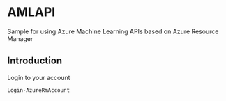 # AMLAPI
Sample for using Azure Machine Learning APIs based on Azure Resource Manager

## Introduction 
Login to your account
```
Login-AzureRmAccount
```


